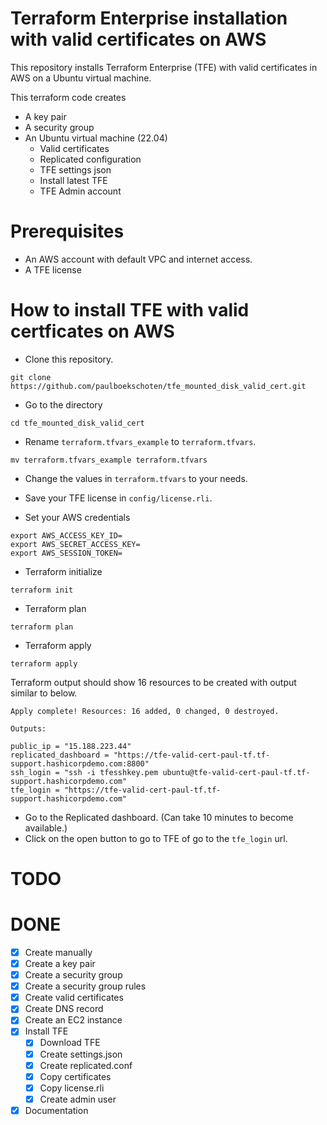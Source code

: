 # Terraform Enterprise installation with valid certificates on AWS  
This repository installs Terraform Enterprise (TFE) with valid certificates in AWS on a Ubuntu virtual machine.  

This terraform code creates
 - A key pair
 - A security group
 - An Ubuntu virtual machine (22.04)
   - Valid certificates
   - Replicated configuration
   - TFE settings json
   - Install latest TFE
   - TFE Admin account


# Prerequisites
 - An AWS account with default VPC and internet access.
 - A TFE license

# How to install TFE with valid certficates on AWS
- Clone this repository.  
```
git clone https://github.com/paulboekschoten/tfe_mounted_disk_valid_cert.git
```

- Go to the directory 
```
cd tfe_mounted_disk_valid_cert
```

- Rename `terraform.tfvars_example` to `terraform.tfvars`.  
```
mv terraform.tfvars_example terraform.tfvars
```
- Change the values in `terraform.tfvars` to your needs.  

- Save your TFE license in `config/license.rli`.  

 - Set your AWS credentials
```
export AWS_ACCESS_KEY_ID=
export AWS_SECRET_ACCESS_KEY=
export AWS_SESSION_TOKEN=
```

- Terraform initialize
```
terraform init
```
- Terraform plan
```
terraform plan
```

- Terraform apply
```
terraform apply
```

Terraform output should show 16 resources to be created with output similar to below. 
```
Apply complete! Resources: 16 added, 0 changed, 0 destroyed.

Outputs:

public_ip = "15.188.223.44"
replicated_dashboard = "https://tfe-valid-cert-paul-tf.tf-support.hashicorpdemo.com:8800"
ssh_login = "ssh -i tfesshkey.pem ubuntu@tfe-valid-cert-paul-tf.tf-support.hashicorpdemo.com"
tfe_login = "https://tfe-valid-cert-paul-tf.tf-support.hashicorpdemo.com"
```


- Go to the Replicated dashboard. (Can take 10 minutes to become available.)  
- Click on the open button to go to TFE of go to the `tfe_login` url.  

# TODO


# DONE
 - [x] Create manually
 - [x] Create a key pair
 - [x] Create a security group
 - [x] Create a security group rules
 - [x] Create valid certificates
 - [x] Create DNS record
 - [x] Create an EC2 instance
 - [x] Install TFE 
   - [x] Download TFE
   - [x] Create settings.json
   - [x] Create replicated.conf
   - [x] Copy certificates
   - [x] Copy license.rli
   - [x] Create admin user
 - [x] Documentation
